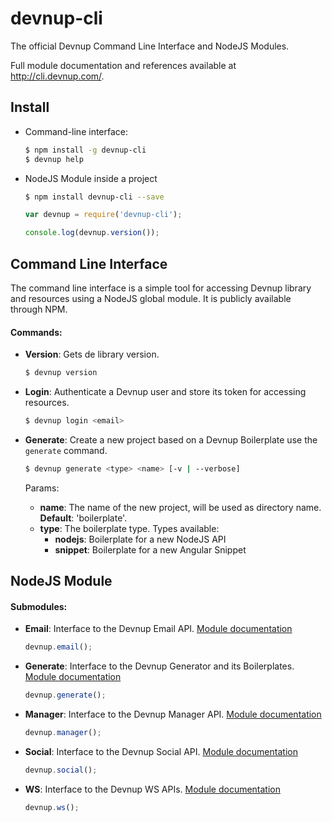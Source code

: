 devnup-cli
==========

The official Devnup Command Line Interface and NodeJS Modules.

Full module documentation and references available at http://cli.devnup.com/.

## Install

- Command-line interface:

  ```sh
  $ npm install -g devnup-cli
  $ devnup help
  ```


- NodeJS Module inside a project

  ```sh
  $ npm install devnup-cli --save
  ```

  ```javascript
  var devnup = require('devnup-cli');

  console.log(devnup.version());
  ```

## Command Line Interface

The command line interface is a simple tool for accessing Devnup library and resources using a NodeJS global module. It is publicly available through NPM.

#### Commands:

- **Version**: Gets de library version.

  ```sh
  $ devnup version
  ```

- **Login**: Authenticate a Devnup user and store its token for accessing resources.

  ```sh
  $ devnup login <email>
  ```

- **Generate**: Create a new project based on a Devnup Boilerplate use the ```generate``` command.

  ```sh
  $ devnup generate <type> <name> [-v | --verbose]
  ```

  Params:
  - **name**: The name of the new project, will be used as directory name. **Default**: 'boilerplate'.
  - **type**: The boilerplate type. Types available:
    - **nodejs**: Boilerplate for a new NodeJS API
    - **snippet**: Boilerplate for a new Angular Snippet


## NodeJS Module

#### Submodules:

- **Email**: Interface to the Devnup Email API. [Module documentation](http://cli.devnup.com/com.devnup.cli.lib.emailModule.html)

  ```javascript
  devnup.email();
  ```


- **Generate**: Interface to the Devnup Generator and its Boilerplates. [Module documentation](http://cli.devnup.com/com.devnup.cli.lib.generateModule.html)

  ```javascript
  devnup.generate();
  ```


- **Manager**: Interface to the Devnup Manager API. [Module documentation](http://cli.devnup.com/com.devnup.cli.lib.managerModule.html)

  ```javascript
  devnup.manager();
  ```


- **Social**: Interface to the Devnup Social API. [Module documentation](http://cli.devnup.com/com.devnup.cli.lib.socialModule.html)

  ```javascript
  devnup.social();
  ```


- **WS**: Interface to the Devnup WS APIs. [Module documentation](http://cli.devnup.com/com.devnup.cli.lib.wsModule.html)

  ```javascript
  devnup.ws();
  ```

